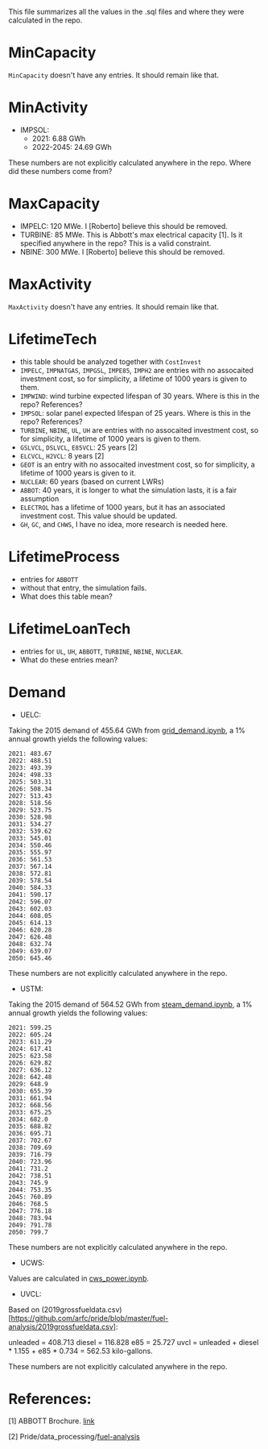 This file summarizes all the values in the .sql files and where they were calculated in the repo.

# MinCapacity

`MinCapacity` doesn't have any entries.
It should remain like that.

# MinActivity

* IMPSOL:
	* 2021: 6.88 GWh
	* 2022-2045: 24.69 GWh

These numbers are not explicitly calculated anywhere in the repo.
Where did these numbers come from?

# MaxCapacity

* IMPELC: 120 MWe. I [Roberto] believe this should be removed.
* TURBINE: 85 MWe. This is Abbott's max electrical capacity [1]. Is it specified anywhere in the repo? This is a valid constraint.
* NBINE: 300 MWe. I [Roberto] believe this should be removed.

# MaxActivity

`MaxActivity` doesn't have any entries.
It should remain like that.

# LifetimeTech

* this table should be analyzed together with `CostInvest`
* `IMPELC`, `IMPNATGAS`, `IMPGSL`, `IMPE85`, `IMPH2` are entries with no assocaited investment cost, so for simplicity, a lifetime of 1000 years is given to them.
* `IMPWIND`: wind turbine expected lifespan of 30 years. Where is this in the repo? References?
* `IMPSOL`: solar panel expected lifespan of 25 years. Where is this in the repo? References?
* `TURBINE`, `NBINE`, `UL`, `UH` are entries with no assocaited investment cost, so for simplicity, a lifetime of 1000 years is given to them.
* `GSLVCL`, `DSLVCL`, `E85VCL`: 25 years [2]
* `ELCVCL`, `H2VCL`: 8 years [2]
* `GEOT` is an entry with no assocaited investment cost, so for simplicity, a lifetime of 1000 years is given to it.
* `NUCLEAR`: 60 years (based on current LWRs)
* `ABBOT`: 40 years, it is longer to what the simulation lasts, it is a fair assumption
* `ELECTROL` has a lifetime of 1000 years, but it has an associated investment cost. This value should be updated.
* `GH`, `GC`, and `CHWS`, I have no idea, more research is needed here.


# LifetimeProcess

* entries for `ABBOTT`
* without that entry, the simulation fails.
* What does this table mean?


# LifetimeLoanTech

* entries for `UL`, `UH`, `ABBOTT`, `TURBINE`, `NBINE`, `NUCLEAR`.
* What do these entries mean?


# Demand

* UELC:

Taking the 2015 demand of 455.64 GWh from [grid_demand.ipynb](https://github.com/arfc/pride/blob/master/data_processing/grid_demand.ipynb), a 1% annual growth yields the following values:

```
2021: 483.67
2022: 488.51
2023: 493.39
2024: 498.33
2025: 503.31
2026: 508.34
2027: 513.43
2028: 518.56
2029: 523.75
2030: 528.98
2031: 534.27
2032: 539.62
2033: 545.01
2034: 550.46
2035: 555.97
2036: 561.53
2037: 567.14
2038: 572.81
2039: 578.54
2040: 584.33
2041: 590.17
2042: 596.07
2043: 602.03
2044: 608.05
2045: 614.13
2046: 620.28
2047: 626.48
2048: 632.74
2049: 639.07
2050: 645.46
```

These numbers are not explicitly calculated anywhere in the repo.


* USTM:

Taking the 2015 demand of 564.52 GWh from [steam_demand.ipynb](https://github.com/arfc/pride/blob/master/data_processing/steam_demand.ipynb), a 1% annual growth yields the following values:

```
2021: 599.25
2022: 605.24
2023: 611.29
2024: 617.41
2025: 623.58
2026: 629.82
2027: 636.12
2028: 642.48
2029: 648.9
2030: 655.39
2031: 661.94
2032: 668.56
2033: 675.25
2034: 682.0
2035: 688.82
2036: 695.71
2037: 702.67
2038: 709.69
2039: 716.79
2040: 723.96
2041: 731.2
2042: 738.51
2043: 745.9
2044: 753.35
2045: 760.89
2046: 768.5
2047: 776.18
2048: 783.94
2049: 791.78
2050: 799.7
```

These numbers are not explicitly calculated anywhere in the repo.


* UCWS:

Values are calculated in [cws_power.ipynb](https://github.com/arfc/pride/blob/master/data_processing/cws_power.ipynb).


* UVCL:

Based on (2019grossfueldata.csv)[https://github.com/arfc/pride/blob/master/fuel-analysis/2019grossfueldata.csv]:

unleaded = 408.713
diesel = 116.828
e85 = 25.727
uvcl = unleaded + diesel * 1.155 + e85 * 0.734 = 562.53 kilo-gallons.

These numbers are not explicitly calculated anywhere in the repo.

# References:

[1] ABBOTT Brochure. [link](https://fs.illinois.edu/docs/default-source/utilities-energy/abbottbrofinal.pdf?sfvrsn=90b1f9ea_4)

[2] Pride/data_processing/[fuel-analysis](https://github.com/arfc/pride/blob/master/data_processing/fuel-analysis.ipynb)
